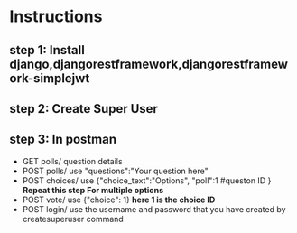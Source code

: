 # Instructions

## step 1: Install django,djangorestframework,djangorestframework-simplejwt

## step 2: Create Super User

## step 3: In postman

- GET polls/ question details
- POST polls/ use "questions":"Your question here"
- POST choices/ use {"choice_text":"Options",
  "poll":1 #queston ID
  } **Repeat this step For multiple options**
- POST vote/ use {"choice": 1} **here 1 is the choice ID**
- POST login/ use the username and password that you have created by createsuperuser command
